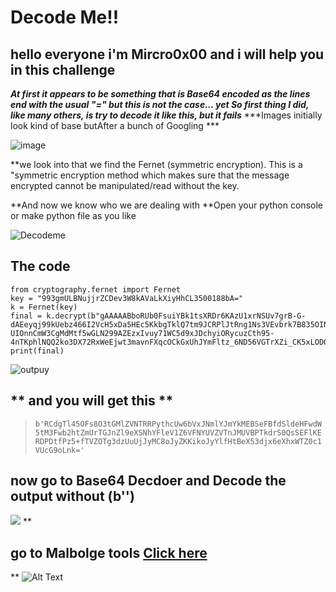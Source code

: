 # Decode Me!!

## hello everyone i'm Mircro0x00 and i will help you in this challenge

***At first it appears to be something that is Base64 encoded as the lines end with the usual "=" but this is not the case... yet So first thing I did, like many others, is try to decode it like this, but it fails***
***Images initially look kind of base butAfter a bunch of Googling ***

![image](https://user-images.githubusercontent.com/67539414/90959340-bde1a680-e49a-11ea-94ef-583bdbf7d81a.png)

**we look into that we find the Fernet (symmetric encryption). This is a "symmetric encryption method which makes sure that the message encrypted cannot be manipulated/read without the key.

**And now we know who we are dealing with
**Open your python console or make python file as you like

![Decodeme](https://user-images.githubusercontent.com/67539414/90961831-defec300-e4ab-11ea-8c7f-b14500557917.png)
## The code
    from cryptography.fernet import Fernet
    key = "993gmULBNujjrZCDev3W8kAVaLkXiyHhCL3500188bA="
    k = Fernet(key)
    final = k.decrypt(b"gAAAAABboRUb0FsuiYBk1tsXRDr6KAzU1xrNSUv7grB-G-dAEeyqj99kUebz466I2VcH5xDa5HEc5KkbgTklQ7tm9JCRPlJtRng1Ns3VEvbrk7B835OINfPnRbc-UIOnnCmW3CgMdMtf5wGLN299AZEzxIvuy71WC5d9xJDchyiORycuzCth95-4nTKphlNQQ2ko3DX72RxWeEjwt3mavnFXqcOCkGxUhJYmFltz_6ND56VGTrXZi_CK5xLODOX4sj1GNwN_CrU3sJ0obTdA2wF5OaDZLbA1GBPfK0PDlC9WxoUf85K0tFXKfqbt3c5YqtqfytNG5gTkbDFM2NjE7BveBf1DP9ca8g==")
    print(final)
![outpuy](https://user-images.githubusercontent.com/67539414/90961947-af03ef80-e4ac-11ea-8c93-096c73e8343b.png)

## ** and you will get this **

> `b'RCdgTl45OFs8O3tGMlZVNTRRPythcUw6bVxJNmlYJmYkMEBSeFBfdSldeHFwdW5tM3Fwb2htZmUrTGJnZl9eXSNhYFleV1Z6VFNYUVZVTnJMUVBPTkdrS0QsSEFlKERDPDtfPz5+fTVZOTg3dzUuUjJyMC8oJyZKKikoJyYlfHtBeX53djx6eXhxWTZ0c1VUcG9oLnk='`

## **now go to Base64 Decdoer and Decode the output without (b'')**

![](https://res.cloudinary.com/micro0x00/image/upload/v1598117981/44_wnjmmm.png)
**

## go to Malbolge tools [Click here](https://zb3.me/malbolge-tools/)

**
![Alt Text](https://res.cloudinary.com/practicaldev/image/fetch/s--P59qDlKK--/c_limit%2Cf_auto%2Cfl_progressive%2Cq_auto%2Cw_880/https://dev-to-uploads.s3.amazonaws.com/i/jhxpmufnf32sfw7qhaxd.png)
